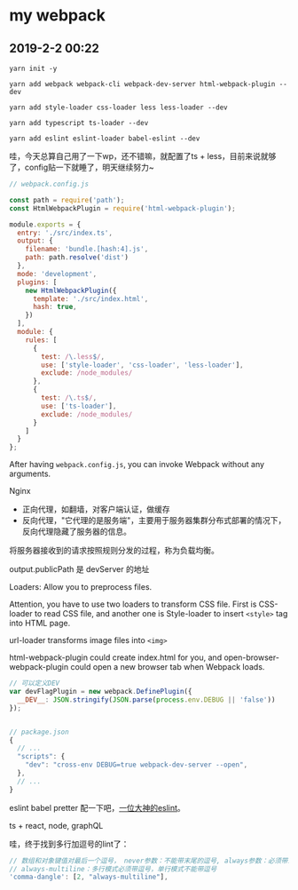 # my webpack

## 2019-2-2 00:22

```shell
yarn init -y

yarn add webpack webpack-cli webpack-dev-server html-webpack-plugin --dev

yarn add style-loader css-loader less less-loader --dev

yarn add typescript ts-loader --dev

yarn add eslint eslint-loader babel-eslint --dev

```

哇，今天总算自己用了一下wp，还不错嘛，就配置了ts + less，目前来说就够了，config贴一下就睡了，明天继续努力~


```js
// webpack.config.js

const path = require('path');
const HtmlWebpackPlugin = require('html-webpack-plugin');

module.exports = {
  entry: './src/index.ts',
  output: {
    filename: 'bundle.[hash:4].js',
    path: path.resolve('dist')
  },
  mode: 'development',
  plugins: [
    new HtmlWebpackPlugin({
      template: './src/index.html',
      hash: true,
    })
  ],
  module: {
    rules: [
      {
        test: /\.less$/,
        use: ['style-loader', 'css-loader', 'less-loader'],
        exclude: /node_modules/
      },
      {
        test: /\.ts$/,
        use: ['ts-loader'],
        exclude: /node_modules/
      }
    ]
  }
};
```

After having `webpack.config.js`, you can invoke Webpack without any arguments.

Nginx 
- 正向代理，如翻墙，对客户端认证，做缓存
- 反向代理，"它代理的是服务端"，主要用于服务器集群分布式部署的情况下，反向代理隐藏了服务器的信息。

将服务器接收到的请求按照规则分发的过程，称为负载均衡。


output.publicPath 是 devServer 的地址

Loaders: Allow you to preprocess files.

Attention, you have to use two loaders to transform CSS file. First is CSS-loader to read CSS file, and another one is Style-loader to insert `<style>` tag into HTML page.

url-loader transforms image files into `<img>`

html-webpack-plugin could create index.html for you, and open-browser-webpack-plugin could open a new browser tab when Webpack loads.

```js
// 可以定义DEV
var devFlagPlugin = new webpack.DefinePlugin({
  __DEV__: JSON.stringify(JSON.parse(process.env.DEBUG || 'false'))
});


// package.json
{
  // ...
  "scripts": {
    "dev": "cross-env DEBUG=true webpack-dev-server --open",
  },
  // ...
}
```



eslint babel pretter 配一下吧，[一位大神的eslint](./config.js)。

ts + react, node, graphQL

哇，终于找到多行加逗号的lint了：

```js
// 数组和对象键值对最后一个逗号， never参数：不能带末尾的逗号, always参数：必须带末尾的逗号，
// always-multiline：多行模式必须带逗号，单行模式不能带逗号
'comma-dangle': [2, "always-multiline"],
```

















```shell

```



```shell

```



```shell

```



```shell

```



```shell

```



```shell

```



```shell

```

```shell

```

